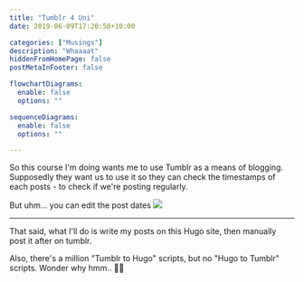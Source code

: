 ```yaml
---
title: "Tumblr 4 Uni"
date: 2019-06-09T17:20:58+10:00

categories: ["Musings"]
description: "Whaaaat"
hiddenFromHomePage: false
postMetaInFooter: false

flowchartDiagrams:
  enable: false
  options: ""

sequenceDiagrams: 
  enable: false
  options: ""

---
```


So this course I'm doing wants me to use Tumblr as a means of blogging.  
Supposedly they want us to use it so they can check the timestamps of each posts - to check if we're posting regularly.

But uhm... you can edit the post dates
![](can-edit.png)

---

That said, what I'll do is write my posts on this Hugo site, then manually post it after on tumblr.

Also, there's a million "Tumblr to Hugo" scripts, but no "Hugo to Tumblr" scripts. Wonder why hmm.. 🤔😏
